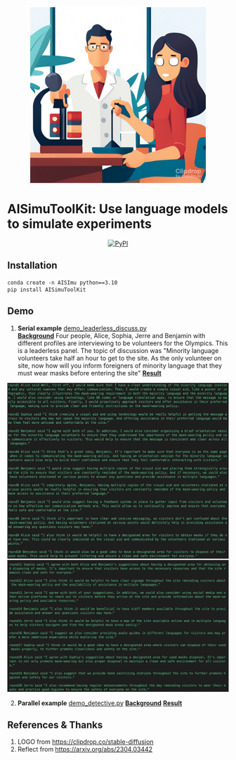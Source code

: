 <div align="center">
    <img src="images/logo_stable-diffusion-xl.jpg" height=400 alt=""/>
</div>

# AISimuToolKit: Use language models to simulate experiments

<p align="center">
    <a href="https://pypi.org/project/AISimuToolKit/">
        <img alt="PyPI" src="https://img.shields.io/pypi/v/AISimuToolKit?color=gree">
    </a>
</p>

## Installation

``` shell
conda create -n AISImu python==3.10
pip install AISimuToolKit
```




## Demo
1. **Serial example**    [demo_leaderless_discuss.py](demo_leaderless_discuss.py)  
**<u>Background</u>** Four people, Alice, Sophia, Jerre and Benjamin with different profiles are interviewing to be volunteers for the Olympics. This is a leaderless panel. The topic of discussion was "Minority language volunteers take half an hour to get to the site. As the only volunteer on site, now how will you inform foreigners of minority language that they must wear masks before entering the site"
**<u>Result</u>**  
<div align="center">
    <img src="images/demo_leaderless_discussion_1.jpeg" height=400 alt=""/>
</div>
<div align="center">
    <img src="images/demo_leaderless_discussion_2.jpeg" height=300 alt=""/>
</div>


2. **Parallel example** [demo_detective.py](demo_detective.py)
**<u>Background</u>**
**<u>Result</u>**


## References & Thanks
1. LOGO from https://clipdrop.co/stable-diffusion
2. Reflect from https://arxiv.org/abs/2304.03442
